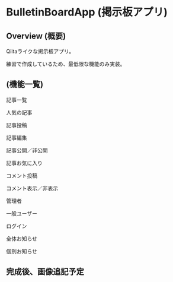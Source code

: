 # BulletinBoardApp (掲示板アプリ)

## Overview (概要)

Qiitaライクな掲示板アプリ。

練習で作成しているため、最低限な機能のみ実装。

## (機能一覧)

記事一覧

人気の記事

記事投稿

記事編集

記事公開／非公開

記事お気に入り

コメント投稿

コメント表示／非表示

管理者

一般ユーザー

ログイン

全体お知らせ

個別お知らせ

## 完成後、画像追記予定